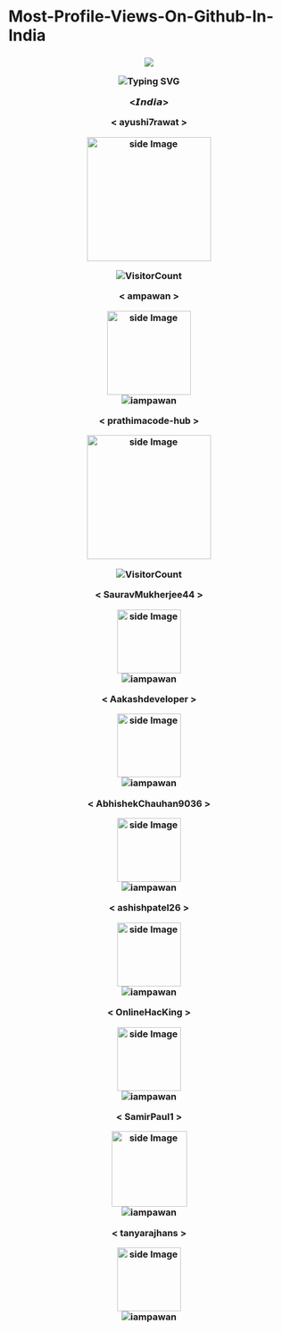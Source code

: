 # Most-Profile-Views-On-Github-In-India

<h3 align="center">

![](https://capsule-render.vercel.app/api?type=waving&color=gradient&height=150&section=header)

<p align="center">
  <div align="center">
    <img
        src="https://readme-typing-svg.herokuapp.com?font=GlossAndBloom&size=30&duration=4997&color=993300&background=FF673200&center=true&vCenter=true&lines=MOST+PROFILE+VISITS;ON+GITHUB+IN+INDIA;"
            alt="Typing SVG"
        />
    </a>
</p>
</div>

<𝙄𝙣𝙙𝙞𝙖>

< ayushi7rawat >

<img src="https://avatars.githubusercontent.com/u/48730304?v=4" alt="side Image" align="center" width="222" height="auto" />

![VisitorCount](https://profile-counter.glitch.me/{ayushi7rawat}/count.svg)

< ampawan >

<img src="https://avatars.githubusercontent.com/u/12619420?v=4" alt="side Image" align="center" width="150" height="auto" />

<div style="text-align: center;">
  <img src="https://komarev.com/ghpvc/?username=iampawan&label=PROFILE%20VIEWS&color=red&style=flat" alt="iampawan"/>
</div>

< prathimacode-hub >

<img src="https://avatars.githubusercontent.com/u/74645302?v=4" alt="side Image" align="center" width="222" height="auto" />

![VisitorCount](https://profile-counter.glitch.me/{prathimacode-hub}/count.svg)

< SauravMukherjee44 >

<img src="https://avatars.githubusercontent.com/u/72380920?v=4" alt="side Image" align="center" width="114" height="auto" />

<div style="text-align: center;">
  <img src="https://komarev.com/ghpvc/?username=SauravMukherjee44&label=PROFILE%20VIEWS&color=red&style=flat" alt="iampawan"/>
</div>

< Aakashdeveloper >

<img src="https://avatars.githubusercontent.com/u/7868704?v=4" alt="side Image" align="center" width="114" height="auto" />

<div style="text-align: center;">
  <img src="https://komarev.com/ghpvc/?username=Aakashdeveloper&label=PROFILE%20VIEWS&color=red&style=flat" alt="iampawan"/>
</div>

< AbhishekChauhan9036 >

<img src="https://avatars.githubusercontent.com/u/96897831?v=4" alt="side Image" align="center" width="114" height="auto" />

<div style="text-align: center;">
  <img src="https://komarev.com/ghpvc/?username=AbhishekChauhan9036&label=PROFILE%20VIEWS&color=red&style=flat" alt="iampawan"/>
</div>

< ashishpatel26 >

<img src="https://pbs.twimg.com/profile_images/1590685195724021760/CePCcZE2_400x400.jpg" alt="side Image" align="center" width="114" height="auto" />

<div style="text-align: center;">
  <img src="https://komarev.com/ghpvc/?username=ashishpatel26&label=PROFILE%20VIEWS&color=red&style=flat" alt="iampawan"/>
</div>

< OnlineHacKing  >

<img src="https://avatars.githubusercontent.com/u/45653647?v=4" alt="side Image" align="center" width="114" height="auto" />

<div style="text-align: center;">
  <img src="https://komarev.com/ghpvc/?username=OnlineHacKing&label=PROFILE%20VIEWS&color=red&style=flat" alt="iampawan"/>
</div>

< SamirPaul1 >

<img src="https://avatars.githubusercontent.com/u/77569653?v=4" alt="side Image" align="center" width="135" height="auto" />

<div style="text-align: center;">
  <img src="https://komarev.com/ghpvc/?username=SamirPaul1&label=PROFILE%20VIEWS&color=red&style=flat" alt="iampawan"/>
</div>

< tanyarajhans >

<img src="https://avatars.githubusercontent.com/u/61904667?v=4" alt="side Image" align="center" width="114" height="auto" />

<div style="text-align: center;">
  <img src="https://komarev.com/ghpvc/?username=tanyarajhans&label=PROFILE%20VIEWS&color=red&style=flat" alt="iampawan"/>
</div>
